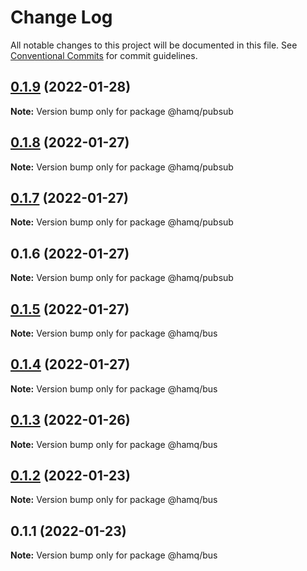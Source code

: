 # Change Log

All notable changes to this project will be documented in this file.
See [Conventional Commits](https://conventionalcommits.org) for commit guidelines.

## [0.1.9](https://github.com/taoyuan/hamq/compare/@hamq/pubsub@0.1.8...@hamq/pubsub@0.1.9) (2022-01-28)

**Note:** Version bump only for package @hamq/pubsub





## [0.1.8](https://github.com/taoyuan/hamq/compare/@hamq/pubsub@0.1.7...@hamq/pubsub@0.1.8) (2022-01-27)

**Note:** Version bump only for package @hamq/pubsub





## [0.1.7](https://github.com/taoyuan/hamq/compare/@hamq/pubsub@0.1.6...@hamq/pubsub@0.1.7) (2022-01-27)

**Note:** Version bump only for package @hamq/pubsub





## 0.1.6 (2022-01-27)

**Note:** Version bump only for package @hamq/pubsub





## [0.1.5](https://github.com/taoyuan/hamq/compare/@hamq/bus@0.1.4...@hamq/bus@0.1.5) (2022-01-27)

**Note:** Version bump only for package @hamq/bus





## [0.1.4](https://github.com/taoyuan/hamq/compare/@hamq/bus@0.1.3...@hamq/bus@0.1.4) (2022-01-27)

**Note:** Version bump only for package @hamq/bus





## [0.1.3](https://github.com/taoyuan/hamq/compare/@hamq/bus@0.1.2...@hamq/bus@0.1.3) (2022-01-26)

**Note:** Version bump only for package @hamq/bus





## [0.1.2](https://github.com/taoyuan/hamq/compare/@hamq/bus@0.1.1...@hamq/bus@0.1.2) (2022-01-23)

**Note:** Version bump only for package @hamq/bus





## 0.1.1 (2022-01-23)

**Note:** Version bump only for package @hamq/bus
